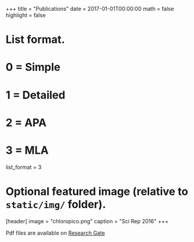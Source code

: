 +++
title = "Publications"
date = 2017-01-01T00:00:00
math = false
highlight = false

# List format.
#   0 = Simple
#   1 = Detailed
#   2 = APA
#   3 = MLA
list_format = 3

# Optional featured image (relative to `static/img/` folder).
[header]
image = "chloropico.png"
caption = "Sci Rep 2016"
+++

Pdf files are available on [Research Gate](https://www.researchgate.net/profile/Daniel_Vaulot)

